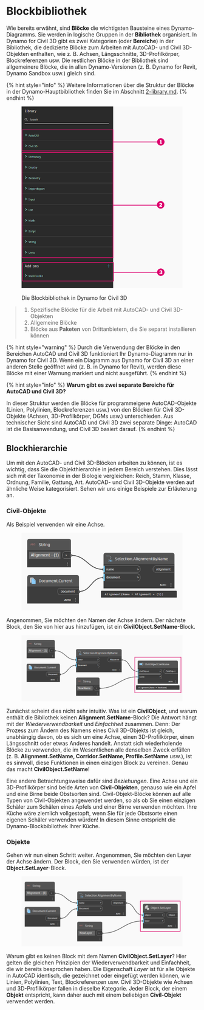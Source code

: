 # Blockbibliothek

Wie bereits erwähnt, sind **Blöcke** die wichtigsten Bausteine eines Dynamo-Diagramms. Sie werden in logische Gruppen in der **Bibliothek** organisiert. In Dynamo for Civil 3D gibt es zwei Kategorien (oder **Bereiche**) in der Bibliothek, die dedizierte Blöcke zum Arbeiten mit AutoCAD- und Civil 3D-Objekten enthalten, wie z. B. Achsen, Längsschnitte, 3D-Profilkörper, Blockreferenzen usw. Die restlichen Blöcke in der Bibliothek sind allgemeinere Blöcke, die in allen Dynamo-Versionen (z. B. Dynamo for Revit, Dynamo Sandbox usw.) gleich sind.

{% hint style="info" %} Weitere Informationen über die Struktur der Blöcke in der Dynamo-Hauptbibliothek finden Sie im Abschnitt [2-library.md](../3\_user\_interface/2-library.md "mention"). {% endhint %}

<figure><img src="../.gitbook/assets/c3d-node-library.png" alt="" width="563"><figcaption><p>Die Blockbibliothek in Dynamo for Civil 3D</p></figcaption></figure>

> 1. Spezifische Blöcke für die Arbeit mit AutoCAD- und Civil 3D-Objekten
> 2. Allgemeine Blöcke
> 3. Blöcke aus **Paketen** von Drittanbietern, die Sie separat installieren können

{% hint style="warning" %} Durch die Verwendung der Blöcke in den Bereichen AutoCAD und Civil 3D funktioniert Ihr Dynamo-Diagramm nur in Dynamo for Civil 3D. Wenn ein Diagramm aus Dynamo for Civil 3D an einer anderen Stelle geöffnet wird (z. B. in Dynamo for Revit), werden diese Blöcke mit einer Warnung markiert und nicht ausgeführt. {% endhint %}

{% hint style="info" %} **Warum gibt es zwei separate Bereiche für AutoCAD und Civil 3D?**

In dieser Struktur werden die Blöcke für programmeigene AutoCAD-Objekte (Linien, Polylinien, Blockreferenzen usw.) von den Blöcken für Civil 3D-Objekte (Achsen, 3D-Profilkörper, DGMs usw.) unterschieden. Aus technischer Sicht sind AutoCAD und Civil 3D zwei separate Dinge: AutoCAD ist die Basisanwendung, und Civil 3D basiert darauf. {% endhint %}

## Blockhierarchie

Um mit den AutoCAD- und Civil 3D-Blöcken arbeiten zu können, ist es wichtig, dass Sie die Objekthierarchie in jedem Bereich verstehen. Dies lässt sich mit der Taxonomie in der Biologie vergleichen: Reich, Stamm, Klasse, Ordnung, Familie, Gattung, Art. AutoCAD- und Civil 3D-Objekte werden auf ähnliche Weise kategorisiert. Sehen wir uns einige Beispiele zur Erläuterung an.

### Civil-Objekte

Als Beispiel verwenden wir eine Achse.

<figure><img src="../.gitbook/assets/c3d-node-library-alignment.png" alt=""><figcaption></figcaption></figure>

Angenommen, Sie möchten den Namen der Achse ändern. Der nächste Block, den Sie von hier aus hinzufügen, ist ein **CivilObject.SetName**-Block.

<figure><img src="../.gitbook/assets/c3d-node-library-alignment-set-name (1).png" alt=""><figcaption></figcaption></figure>

Zunächst scheint dies nicht sehr intuitiv. Was ist ein **CivilObject**, und warum enthält die Bibliothek keinen **Alignment.SetName**-Block? Die Antwort hängt mit der _Wiederverwendbarkeit_ und _Einfachheit_ zusammen. Denn: Der Prozess zum Ändern des Namens eines Civil 3D-Objekts ist gleich, unabhängig davon, ob es sich um eine Achse, einen 3D-Profilkörper, einen Längsschnitt oder etwas Anderes handelt. Anstatt sich wiederholende Blöcke zu verwenden, die im Wesentlichen alle denselben Zweck erfüllen (z. B. **Alignment.SetName, Corridor.SetName, Profile.SetName** usw.), ist es sinnvoll, diese Funktionen in einen einzigen Block zu vereinen. Genau das macht **CivilObject.SetName**!

Eine andere Betrachtungsweise dafür sind _Beziehungen_. Eine Achse und ein 3D-Profilkörper sind beide Arten von **Civil-Objekten**, genauso wie ein Apfel und eine Birne beide Obstsorten sind. Civil-Objekt-Blöcke können auf alle Typen von Civil-Objekten angewendet werden, so als ob Sie einen einzigen Schäler zum Schälen eines Apfels und einer Birne verwenden möchten. Ihre Küche wäre ziemlich vollgestopft, wenn Sie für jede Obstsorte einen eigenen Schäler verwenden würden! In diesem Sinne entspricht die Dynamo-Blockbibliothek Ihrer Küche.

### Objekte

Gehen wir nun einen Schritt weiter. Angenommen, Sie möchten den Layer der Achse ändern. Der Block, den Sie verwenden würden, ist der **Object.SetLayer**-Block.

<figure><img src="../.gitbook/assets/c3d-node-library-alignment-set-layer.png" alt=""><figcaption></figcaption></figure>

Warum gibt es keinen Block mit dem Namen **CivilObject.SetLayer**? Hier gelten die gleichen Prinzipien der Wiederverwendbarkeit und Einfachheit, die wir bereits besprochen haben. Die Eigenschaft _Layer_ ist für alle Objekte in AutoCAD identisch, die gezeichnet oder eingefügt werden können, wie Linien, Polylinien, Text, Blockreferenzen usw. Civil 3D-Objekte wie Achsen und 3D-Profilkörper fallen in dieselbe Kategorie. Jeder Block, der einem **Objekt** entspricht, kann daher auch mit einem beliebigen **Civil-Objekt** verwendet werden.

